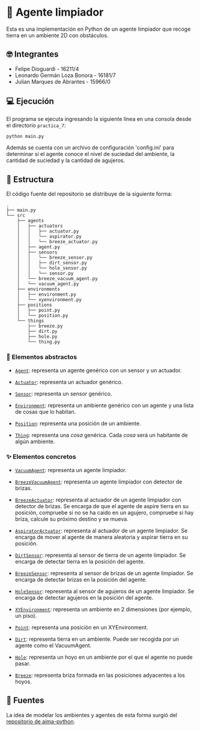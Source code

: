 # :broom: Agente limpiador

Esta es una implementación en Python de un agente limpiador
que recoge tierra en un ambiente 2D con obstáculos.

## :nerd_face: Integrantes

- Felipe Dioguardi - 16211/4
- Leonardo Germán Loza Bonora - 16181/7
- Julian Marques de Abrantes - 15966/0

## :computer: Ejecución

El programa se ejecuta ingresando la siguiente línea en una consola
desde el directorio `practica_7`:

```bash
python main.py
```
Además se cuenta con un archivo de configuración 'config.ini' para
determinar si el agente conoce el nivel de suciedad del ambiente, la
cantidad de suciedad y la cantidad de agujeros.

## :open_file_folder: Estructura

El código fuente del repositorio se distribuye de la siguiente forma:

```file-tree
.
├── main.py
└── src
    ├── agents
    │   ├── actuators
    │   │   ├── actuator.py
    │   │   └── aspirator.py
    │   │   └── breeze_actuator.py
    │   ├── agent.py
    │   ├── sensors
    │   │   └── breeze_sensor.py
    │   │   ├── dirt_sensor.py
    │   │   └── hole_sensor.py
    │   │   └── sensor.py
    │   └── breeze_vacuum_agent.py
    │   └── vacuum_agent.py
    ├── environments
    │   ├── environment.py
    │   └── xyenvironment.py
    ├── positions
    │   ├── point.py
    │   └── position.py
    └── things
        ├── breeze.py
        ├── dirt.py
        ├── hole.py
        └── thing.py
```

### :dizzy: Elementos abstractos

- [`Agent`](./src/agents/agent.py): representa un agente genérico
  con un sensor y un actuador.

- [`Actuator`](./src/agents/actuators/actuator.py): representa un actuador genérico.

- [`Sensor`](./src/agents/sensors/sensor.py): representa un sensor genérico.

- [`Environment`](./src/environments/environment.py): representa un ambiente genérico
  con un agente y una lista de cosas que lo habitan.

- [`Position`](./src/positions/position.py): representa una posición de un ambiente.

- [`Thing`](./src/things/thing.py): representa una _cosa_ genérica.
  Cada _cosa_ será un habitante de algún ambiente.

### :sparkles: Elementos concretos

- [`VacuumAgent`](./src/agents/vacuum_agent.py): representa un agente limpiador.

- [`BreezeVacuumAgent`](./src/agents/breeze_vacuum_agent.py): representa un agente 
  limpiador con detector de brizas.

- [`BreezeActuator`](./src/agents/actuators/breeze_actuator.py): representa al actuador
  de un agente limpiador con detector de brizas.
  Se encarga de que el agente de aspire tierra en su posición, compruebe si no se ha
  caido en un agujero, compruebe si hay briza, calcule su próximo destino y se mueva.

- [`AspiratorActuator`](./src/agents/actuators/aspirator.py): representa al actuador
  de un agente limpiador.
  Se encarga de mover al agente de manera aleatoria y aspirar tierra en su posición.

- [`DirtSensor`](./src/agents/sensors/dirt_sensor.py): representa al sensor de
  tierra de un agente limpiador. Se encarga de detectar tierra
  en la posición del agente.

- [`BreezeSensor`](./src/agents/sensors/breeze_sensor.py): representa al sensor de
  brizas de un agente limpiador. Se encarga de detectar brizas
  en la posición del agente.

- [`HoleSensor`](./src/agents/sensors/hole_sensor.py): representa al sensor de
  agujeros de un agente limpiador. Se encarga de detectar agujeros
  en la posición del agente.

- [`XYEnvironment`](./src/environments/xyenvironment.py): representa un ambiente
  en 2 dimensiones (por ejemplo, un piso).

- [`Point`](./src/positions/point.py): representa una posición en un XYEnvironment.

- [`Dirt`](./src/things/dirt.py): representa tierra en un ambiente.
  Puede ser recogida por un agente como el VacuumAgent.

- [`Hole`](./src/things/hole.py): representa un hoyo en un ambiente por el que el
  agente no puede pasar.

- [`Breeze`](./src/things/breeze.py): representa briza formada en las posiciones
  adyacentes a los hoyos.

## :book: Fuentes

La idea de modelar los ambientes y agentes de esta forma surgió del
[repositorio de aima-python](https://github.com/aimacode/aima-python).
